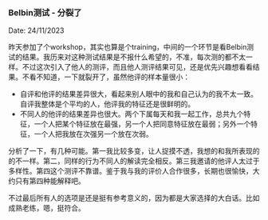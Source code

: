 ### Belbin测试 - 分裂了

Date: 24/11/2023

昨天参加了个workshop，其实也算是个training，中间的一个环节是看Belbin测试的结果。我历来对这种测试结果是不报什么希望的，不准，每次测的都不太一样。不过这次引入了他人的测评，而且他人测评结果可见，还是优先兴趣想看看结果。不看不知道，一下就裂开了，虽然他评的样本量很小：

*   自评和他评的结果差异很大，看起来别人眼中的我和自己认为的我不太一致。自评我整体是个平均的人，他评我的特征还是很鲜明的。
*   不同人的他评的结果差异也很大。两个下属每天和我一起工作，总共九个特征，一个人把某个特征放在最强，另一个人把同意特征放在最弱；另外一个特征，一个人把我放在次强另一个放在次弱。

分析了一下，有几种可能。第一我比较多变，让人捉摸不透，我想的和我所表现的的不一样。第二，同样的行为不同人的解读完全相反。第三我邀请的他评人太过于多样性。第四这个测评不靠谱。鉴于我与我的评价人合作很多，长期也很愉快，大约只有第四种能解释吧。

不过最后所有人的选项是还是挺有参考意义的，因为都是大家选择的大白话。比如成熟老练，嗯，挺符合。
